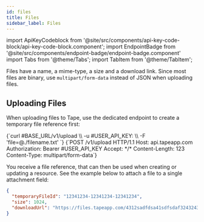 ```yaml
---
id: files
title: Files
sidebar_label: Files
---
```


import ApiKeyCodeblock from '@site/src/components/api-key-code-block/api-key-code-block.component';
import EndpointBadge from '@site/src/components/endpoint-badge/endpoint-badge.component'
import Tabs from '@theme/Tabs';
import TabItem from '@theme/TabItem';

Files have a name, a mime-type, a size and a download link.
Since most files are binary, use `multipart/form-data` instead of JSON when uploading files.

## Uploading Files

<EndpointBadge method="POST" url="https://api.tapeapp.com/v1/upload" />

When uploading files to Tape, use the dedicated endpoint to create a temporary file reference first:

<Tabs>
<TabItem value="curl" label="cURL">
<ApiKeyCodeblock language="shell">
{`curl #BASE_URL/v1/upload \\
  -u #USER_API_KEY: \\
  -F 'file=@./filename.txt'
`}
</ApiKeyCodeblock>
</TabItem>

<TabItem value="http" label="HTTP">
<ApiKeyCodeblock language="http">
{`POST /v1/upload HTTP/1.1
Host: api.tapeapp.com
Authorization: Bearer #USER_API_KEY
Accept: */*
Content-Length: 123
Content-Type: multipart/form-data`}
</ApiKeyCodeblock>
</TabItem>
</Tabs>

You receive a file reference, that can then be used when creating or updating a resource. See the example below to attach a file to a single attachment field:

```json
{
  "temporaryFileId": "12341234-12341234-12341234",
  "size": 1024,
  "downloadUrl": "https://files.tapeapp.com/4312sadfdsa41sdfsdaf324324321413243asfsdf"
}
```
